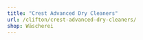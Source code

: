 ```yaml
---
title: "Crest Advanced Dry Cleaners"
url: /clifton/crest-advanced-dry-cleaners/
shop: Wäscherei
---
```


